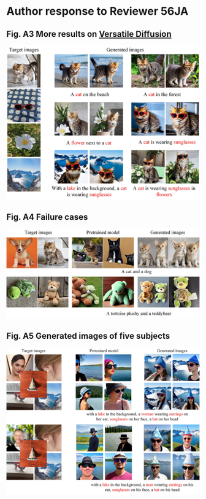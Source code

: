 # Author response to Reviewer 56JA
## Fig. A3 More results on [Versatile Diffusion](https://arxiv.org/abs/2211.08332)
![image](https://github.com/anonymouscones/anonymous/blob/main/assets/other_architecture.jpg)
## Fig. A4 Failure cases

![image](https://github.com/anonymouscones/anonymous/blob/main/assets/failure_cases.jpg)

## Fig. A5 Generated images of five subjects

![image](https://github.com/anonymouscones/anonymous/blob/main/assets/five_subjects.jpg)
